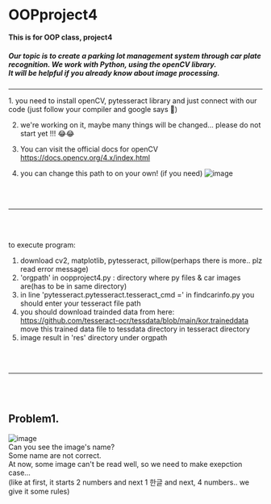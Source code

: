 <h1>  OOPproject4 </h1>
<strong> This is for OOP class, project4 </strong>

<h5> Our topic is to create a parking lot management system through car plate recognition. We work with Python, using the openCV library.
<br> It will be helpful if you already know about image processing.</h5>
<hr>
1. you need to install openCV, pytesseract library and just connect with our code
(just follow your compiler and google says 🤞)

2. we're working on it, maybe many things will be changed... please do not start yet !!! 😂😂

3. You can visit the official docs for openCV https://docs.opencv.org/4.x/index.html 

4. you can change this path to on your own! (if you need)
![image](https://user-images.githubusercontent.com/102032766/204998731-b5ab185a-a316-49bf-8cbf-1ecd8fade004.png)

<br><br>
<hr>
<br><br>

to execute program:
1. download cv2, matplotlib, pytesseract, pillow(perhaps there is more.. plz read error message)
2. 'orgpath' in oopproject4.py : directory where py files & car images are(has to be in same directory)
3. in line 'pytesseract.pytesseract.tesseract_cmd =' in findcarinfo.py you should enter your tesseract file path
4. you should download trainded data from here: https://github.com/tesseract-ocr/tessdata/blob/main/kor.traineddata
    move this trained data file to tessdata directory in tesseract directory
5. image result in 'res' directory under orgpath

<br><br>
<hr>
<br><br>

 <h2> Problem1.</h2>

![image](https://user-images.githubusercontent.com/102032766/205343818-432b2639-eda7-44a1-b452-975ce3d7fcb2.png)
<br>
Can you see the image's name? <br> Some name are not correct. <br>
At now, some image can't be read well, so we need to make exepction case... <br> (like at first, it starts 2 numbers and next 1 한글 and next, 4 numbers.. we give it some rules)
